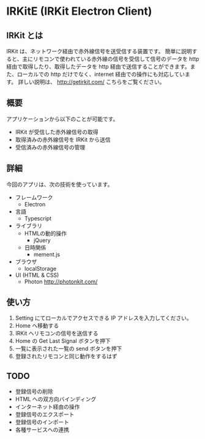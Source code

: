 # IRKitE (IRKit Electron Client)

## IRKit とは

IRKit は、ネットワーク経由で赤外線信号を送受信する装置です。
簡単に説明すると、主にリモコンで使われている赤外線の信号を受信して信号のデータを http 経由で取得したり、取得したデータを http 経由で送信することができます。また、ローカルでの http だけでなく、internet 経由での操作にも対応しています。
詳しい説明は、 http://getirkit.com/ こちらをご覧ください。

## 概要

アプリケーションから以下のことが可能です。

 * IRKit が受信した赤外線信号の取得
 * 取得済みの赤外線信号を IRKit から送信
 * 受信済みの赤外線信号の管理

## 詳細

今回のアプリは、次の技術を使っています。

  * フレームワーク
    * Electron
  * 言語
    * Typescript
  * ライブラリ
    * HTMLの動的操作
      * jQuery
    * 日時関係
      * mement.js
  * ブラウザ
    * localStorage
  * UI (HTML & CSS)
    * Photon http://photonkit.com/

## 使い方

  1. Setting にてローカルでアクセスできる IP アドレスを入力してください。
  1. Home へ移動する
  1. IRKit へリモコンの信号を送信する
  1. Home の Get Last Signal ボタンを押下
  1. 一覧に表示された一覧の send ボタンを押下
  1. 登録されたリモコンと同じ動作をするはず

## TODO

 * 登録信号の削除
 * HTML への双方向バインディング
 * インターネット経由の操作
 * 登録信号のエクスポート
 * 登録信号のインポート
 * 各種サービスへの連携
